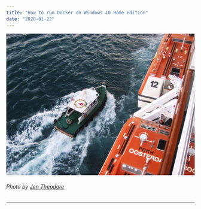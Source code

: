 ```yaml
---
title: "How to run Docker on Windows 10 Home edition"
date: "2020-01-22"
---
```



![Chat Screen](./head-image.jpeg)
###### Photo by [Jen Theodore](https://medium.com/r/?url=https%3A%2F%2Funsplash.com%2F%40jentheodore%3Futm_source%3Dunsplash%26utm_medium%3Dreferral%26utm_content%3DcreditCopyText)
---
